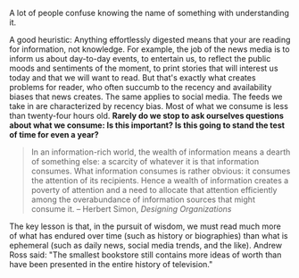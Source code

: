 
A lot of people confuse knowing the name of something with understanding it.

A good heuristic: Anything effortlessly digested means that your are reading for information, not knowledge. For example, the job of the news media is to inform us about day-to-day events, to entertain us, to reflect the public moods and sentiments of the moment, to print stories that will interest us today and that we will want to read. But that's exactly what creates problems for reader, who often succumb to the recency and availability biases that news creates. The same applies to social media. The feeds we take in are characterized by recency bias. Most of what we consume is less than twenty-four hours old. **Rarely do we stop to ask ourselves questions about what we consume: Is this important? Is this going to stand the test of time for even a year?**


> In an information-rich world, the wealth of information means a dearth of something else: a scarcity of whatever it is that information consumes. What information consumes is rather obvious: it consumes the attention of its recipients. Hence a wealth of information creates a poverty of attention and a need to allocate that attention efficiently among the overabundance of information sources that might consume it. – Herbert Simon, *Designing Organizations*


The key lesson is that, in the pursuit of wisdom, we must read much more of what has endured over time (such as history or biographies) than what is ephemeral (such as daily news, social media trends, and the like). Andrew  Ross said: "The smallest bookstore still contains more ideas of worth than have been presented in the entire history of television."